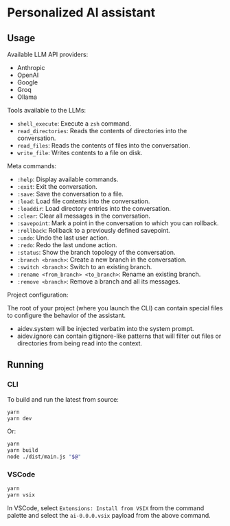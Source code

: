 # Personalized AI assistant

## Usage

Available LLM API providers:

- Anthropic
- OpenAI
- Google
- Groq
- Ollama

Tools available to the LLMs:

- `shell_execute`: Execute a `zsh` command.
- `read_directories`: Reads the contents of directories into the conversation.
- `read_files`: Reads the contents of files into the conversation.
- `write_file`: Writes contents to a file on disk.

Meta commands:

- `:help`: Display available commands.
- `:exit`: Exit the conversation.
- `:save`: Save the conversation to a file.
- `:load`: Load file contents into the conversation.
- `:loaddir`: Load directory entries into the conversation.
- `:clear`: Clear all messages in the conversation.
- `:savepoint`: Mark a point in the conversation to which you can rollback.
- `:rollback`: Rollback to a previously defined savepoint.
- `:undo`: Undo the last user action.
- `:redo`: Redo the last undone action.
- `:status`: Show the branch topology of the conversation.
- `:branch <branch>`: Create a new branch in the conversation.
- `:switch <branch>`: Switch to an existing branch.
- `:rename <from_branch> <to_branch>`: Rename an existing branch.
- `:remove <branch>`: Remove a branch and all its messages.

Project configuration:

The root of your project (where you launch the CLI) can contain special files to configure the behavior of the assistant.

- aidev.system will be injected verbatim into the system prompt.
- aidev.ignore can contain gitignore-like patterns that will filter out files or directories from being read into the context.

## Running

### CLI

To build and run the latest from source:

```bash
yarn
yarn dev
```

Or:

```bash
yarn
yarn build
node ./dist/main.js "$@"
```

### VSCode

```bash
yarn
yarn vsix
```

In VSCode, select `Extensions: Install from VSIX` from the command palette and select the `ai-0.0.0.vsix` payload from the above command.
